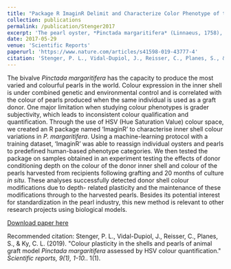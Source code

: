 ```yaml
---
title: "Package R ImaginR Delimit and Characterize Color Phenotype of the Pearl Oyster"
collection: publications
permalink: /publication/Stenger2017
excerpt: 'The pearl oyster, *Pinctada margaritifera* (Linnaeus, 1758), represents the second economic resource of French Polynesia. It is one of the only bivalves expressing a large varied range of inner shell color, and by correlation, of pearl color. This phenotypic variability is partly under genetic control, but also under environmental influence. With this R package, it's now possible to delimit and characterize their color variations (by the HSV color system) with pictures.'
date: 2017-05-29
venue: 'Scientific Reports'
paperurl: 'https://www.nature.com/articles/s41598-019-43777-4'
citation: 'Stenger, P. L., Vidal-Dupiol, J., Reisser, C., Planes, S., & Ky, C. L. (2019). &quot;Colour plasticity in the shells and pearls of animal graft model <i>Pinctada margaritifera</i> assessed by HSV colour quantification.&quot; <i> Scientific reports, 9(1), 1-10.</i>.'
---
```

The bivalve *Pinctada margaritifera* has the capacity to produce the most varied and colourful pearls in the world. Colour expression in the inner shell is under combined genetic and environmental control and is correlated with the colour of pearls produced when the same individual is used as a graft donor. One major limitation when studying colour phenotypes is grader subjectivity, which leads to inconsistent colour qualification and quantification. Through the use of HSV (Hue Saturation Value) colour space, we created an R package named ‘ImaginR’ to characterise inner shell colour variations in *P. margaritifera*. Using a machine-learning protocol with a training dataset, ‘ImaginR’ was able to reassign individual oysters and pearls to predefined human-based phenotype categories. We then tested the package on samples obtained in an experiment testing the effects of donor conditioning depth on the colour of the donor inner shell and colour of the pearls harvested from recipients following grafting and 20 months of culture *in situ*. These analyses successfully detected donor shell colour modifications due to depth- related plasticity and the maintenance of these modifications through to the harvested pearls. Besides its potential interest for standardization in the pearl industry, this new method is relevant to other research projects using biological models.


[Download paper here](https://www.nature.com/articles/s41598-019-43777-4)

Recommended citation: Stenger, P. L., Vidal-Dupiol, J., Reisser, C., Planes, S., & Ky, C. L. (2019). &quot;Colour plasticity in the shells and pearls of animal graft model <i>Pinctada margaritifera</i> assessed by HSV colour quantification.&quot; <i> Scientific reports, 9(1), 1-10.</i>. 1(1).
